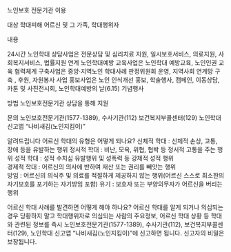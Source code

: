 노인보호 전문기관 이용

대상
학대피해 어르신 및 그 가족, 학대행위자

내용

 24시간 노인학대 상담사업은 전문상담 및 심리치료 지원, 일시보호서비스, 의료지원, 사회복지서비스, 법률지원 연계
 노인학대예방 교육사업은 노인학대 예방교육, 노인인권 교육
 협력체계 구축사업은 중앙·지역노인 학대사례 판정위원회 운영, 지역사회 연계망 구축 , 후원, 자원봉사 사업 
 홍보사업은 노인 인식개선 홍보, 학술행사, 캠페인, 이동상담, 카툰 및 사진전시회, 노인학대예방의 날(6.15) 기념행사

방법
 노인보호전문기관 상담을 통해 지원

문의
 노인보호전문기관(1577-1389), 수사기관(112)
 보건복지부콜센터(129)
 노인학대 신고앱 “나비새김(노인지킴이)”

알려드립니다
어르신 학대의 유형은 어떻게 되나요?
 신체적 학대 : 신체적 손상, 고통, 장애 등을 유발하는 행위
 정서적 학대 : 비난, 모욕, 위협, 협박 등 정서적 고통을 주는 행위
 성적 학대 : 성적 수치심 유발행위 및 성폭력 등 강제적 성적 행위  
 경제적 학대 : 어르신의 의사에 반하여 재산 또는 권리를 빼앗는 행위  
 방임 : 어르신의 의식주 및 의료를 적절하게 제공하지 않는 행위(어르신 스스로 최소한의 자기보호를 포기하는 자기방임 포함)
 유기 : 보호자 또는 부양의무자가 어르신을 버리는 행위

어르신 학대 사례를 발견하면 어떻게 해야 하나요?
 어르신 학대를 알게 되거나 의심되는 경우 당황하지 말고 학대행위자로 의심되는 사람의 주요정보, 어르신 학대 상황 등 학대와 관련된 정보를 즉시 노인보호전문기관(1577-1389), 수사기관(112), 보건복지부콜센터(129), 노인학대 신고앱 “나비새김(노인지킴이)”에 신고하면 됩니다. 신고자의 비밀은 보장됩니다.
